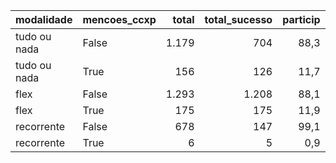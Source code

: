 | modalidade   | mencoes_ccxp   |   total |   total_sucesso |   particip |   taxa_sucesso |   valor_sucesso |   media_sucesso |   std_sucesso |   min_sucesso |   max_sucesso |
|:-------------|:---------------|--------:|----------------:|-----------:|---------------:|----------------:|----------------:|--------------:|--------------:|--------------:|
| tudo ou nada | False          |    1.179 |             704 |       88,3 |           59,7 |     21.202.461,39 |        30.117,13 |      47.960,71 |         41,82 |     679.297,66 |
| tudo ou nada | True           |     156 |             126 |       11,7 |           80,8 |      2.860.818,44 |        22.704,91 |      20.582,18 |       1.720,66 |     154.365,98 |
| flex         | False          |    1.293 |            1.208 |       88,1 |           93,4 |     15.952.537,74 |        13.205,74 |      35.396,12 |         10,77 |     708.972,78 |
| flex         | True           |     175 |             175 |       11,9 |          100,0 |      2.409.594,20 |        13.769,11 |      21.333,70 |        313,27 |     121.747,80 |
| recorrente   | False          |     678 |             147 |       99,1 |           21,7 |        41.148,97 |          279,92 |        649,37 |          1,09 |       5.087,08 |
| recorrente   | True           |       6 |               5 |        0,9 |           83,3 |         2.037,99 |          407,60 |        752,99 |         40,66 |       1.753,37 |